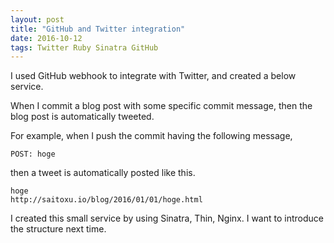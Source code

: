 ```yaml
---
layout: post
title: "GitHub and Twitter integration"
date: 2016-10-12
tags: Twitter Ruby Sinatra GitHub
---
```

I used GitHub webhook to integrate with Twitter,
and created a below service.

When I commit a blog post with some specific commit message,
then the blog post is automatically tweeted.

For example, when I push the commit having the following message,

```
POST: hoge
```

then a tweet is automatically posted like this.

```
hoge
http://saitoxu.io/blog/2016/01/01/hoge.html
```

I created this small service by using Sinatra, Thin, Nginx.
I want to introduce the structure next time.
